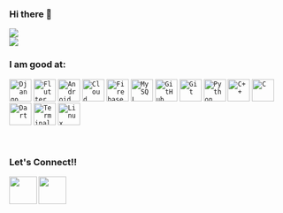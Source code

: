 ### Hi there 👋

<img align="center" src="https://github-readme-stats.vercel.app/api?username=tejas-trivedi&count_private=true&show_icons=true&theme=algolia" />
</br>

<img align="center" src="https://github-readme-stats.vercel.app/api/top-langs/?username=tejas-trivedi&hide=html&langs_count=6&count_private=true&theme=algolia&exclude_repo=Future_Price_Prediction_of_Products,Machine_Learning_Basics,Financial_Analysis,Machine_Learning_Basic_models&layout=compact"/>
</br>

### I am good at:
<code><img width="40px" src="https://img.icons8.com/color/2x/django.png" title="Django REST"/></code>
<code><img width="40px" src="https://img.icons8.com/color/2x/flutter.png" title="Flutter" /></code>
<code><img width="40px" src="https://img.icons8.com/fluent/96/android-os.png" title="Android Development"/></code>
<code><img width="40px" src="https://img.icons8.com/color/2x/cloud-firestore.png" title="Cloud Firestore"/></code>
<code><img width="40px" src="https://img.icons8.com/color/2x/firebase.png" title="Firebase"/></code></code>
<code><img width="40px" src="https://www.mysql.com/common/logos/logo-mysql-170x115.png" title="MySQL"/></code></code>
<code><img width="40px" src="https://img.icons8.com/fluent/2x/github.png" title="GitHub"/></code>
<code><img width="40px" src="https://img.icons8.com/color/2x/git.png" title="Git"/></code>
<code><img width="40px" src="https://img.icons8.com/color/2x/python.png" title="Python"/></code>
<code><img width="40px" src="https://img.icons8.com/color/2x/c-plus-plus-logo.png" title="C++"/></code>
<code><img width="40px" src="https://img.icons8.com/color/2x/c-programming.png" title="C"/></code>
<code><img width="40px" src="https://img.icons8.com/color/2x/dart.png" title="Dart"/></code>
<code><img width="40px" src="https://img.icons8.com/fluent/96/console.png" title="Terminal"/></code>
<code><img width="40px" src="https://img.icons8.com/color/2x/linux.png" title="Linux"/></code>

</br>

### Let's Connect!!
<a href="https://www.linkedin.com/in/tejas-trivedi-02b991194/">
  <img align="left" width="50px" src="https://img.icons8.com/plasticine/2x/linkedin.png" />
</a>

<a href = "mailto: ttrivedi.1999@gmail.com">
  <img align="left" width="50px" src="https://img.icons8.com/plasticine/2x/gmail.png" />
</a>
<br>


<!--
**tejas-trivedi/tejas-trivedi** is a ✨ _special_ ✨ repository because its `README.md` (this file) appears on your GitHub profile.

Here are some ideas to get you started:

- 🔭 I’m currently working on ...
- 🌱 I’m currently learning ...
- 👯 I’m looking to collaborate on ...
- 🤔 I’m looking for help with ...
- 💬 Ask me about ...
- 📫 How to reach me: ...
- 😄 Pronouns: ...
- ⚡ Fun fact: ...
-->
